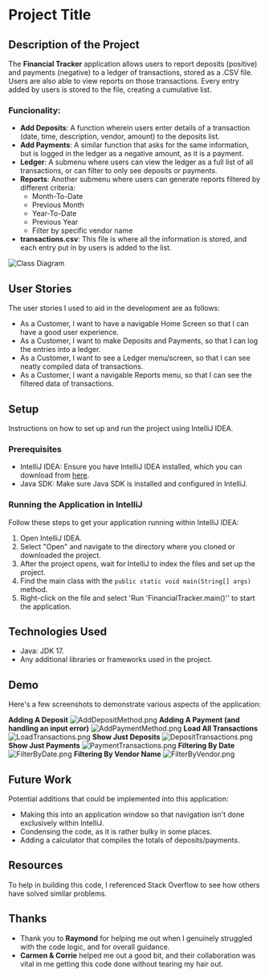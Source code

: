 # Project Title

## Description of the Project

The **Financial Tracker** application allows users to report deposits (positive) and payments (negative) to a ledger of transactions, stored as a .CSV file.
Users are also able to view reports on those transactions. Every entry added by users is stored to the file, creating a cumulative list.

### Funcionality:
- **Add Deposits**: A function wherein users enter details of a transaction (date, time, description, vendor, amount) to the deposits list.
- **Add Payments**: A similar function that asks for the same information, but is logged in the ledger as a negative amount, as it is a payment.
- **Ledger**: A submenu where users can view the ledger as a full list of all transactions, or can filter to only see deposits or payments.
- **Reports**: Another submenu where users can generate reports filtered by different criteria:
    - Month-To-Date
    - Previous Month
    - Year-To-Date
    - Previous Year
    - Filter by specific vendor name
- **transactions.csv**: This file is where all the information is stored, and each entry put in by users is added to the list.

![Class Diagram](path/to/your/class_diagram.png)

## User Stories

The user stories I used to aid in the development are as follows:

- As a Customer, I want to have a navigable Home Screen so that I can have a good user experience.
- As a Customer, I want to make Deposits and Payments, so that I can log the entries into a ledger.
- As a Customer, I want to see a Ledger menu/screen, so that I can see neatly compiled data of transactions.
- As a Customer, I want a navigable Reports menu, so that I can see the filtered data of transactions.

## Setup

Instructions on how to set up and run the project using IntelliJ IDEA.

### Prerequisites

- IntelliJ IDEA: Ensure you have IntelliJ IDEA installed, which you can download from [here](https://www.jetbrains.com/idea/download/).
- Java SDK: Make sure Java SDK is installed and configured in IntelliJ.

### Running the Application in IntelliJ

Follow these steps to get your application running within IntelliJ IDEA:

1. Open IntelliJ IDEA.
2. Select "Open" and navigate to the directory where you cloned or downloaded the project.
3. After the project opens, wait for IntelliJ to index the files and set up the project.
4. Find the main class with the `public static void main(String[] args)` method.
5. Right-click on the file and select 'Run 'FinancialTracker.main()'' to start the application.

## Technologies Used

- Java: JDK 17.
- Any additional libraries or frameworks used in the project.

## Demo

Here's a few screenshots to demonstrate various aspects of the application:

**Adding A Deposit**
![AddDepositMethod.png](images/AddDepositMethod.png)
**Adding A Payment (and handling an input error)**
![AddPaymentMethod.png](images/AddPaymentMethod.png)
**Load All Transactions**
![LoadTransactions.png](images/LoadTransactions.png)
**Show Just Deposits**
![DepositTransactions.png](images/DepositTransactions.png)
**Show Just Payments**
![PaymentTransactions.png](images/PaymentTransactions.png)
**Filtering By Date**
![FilterByDate.png](images/FilterByDate.png)
**Filtering By Vendor Name**
![FilterByVendor.png](images/FilterByVendor.png)

## Future Work

Potential additions that could be implemented into this application:

- Making this into an application window so that navigation isn't done exclusively within IntelliJ.
- Condensing the code, as it is rather bulky in some places.
- Adding a calculator that compiles the totals of deposits/payments.

## Resources

To help in building this code, I referenced Stack Overflow to see how others have solved similar problems.

## Thanks

- Thank you to **Raymond** for helping me out when I genuinely struggled with the code logic, and for overall guidance.
- **Carmen & Corrie** helped me out a good bit, and their collaboration was vital in me getting this code done without tearing my hair out.
